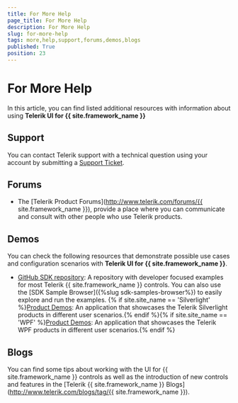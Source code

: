 ```yaml
---
title: For More Help
page_title: For More Help
description: For More Help
slug: for-more-help
tags: more,help,support,forums,demos,blogs
published: True
position: 23
---
```


# For More Help

In this article, you can find listed additional resources with information about using __Telerik UI for {{ site.framework_name }}__ 

## Support

You can contact Telerik support with a technical question using your account by submitting a [Support Ticket](https://www.telerik.com/account/support-tickets).

## Forums

* The [Telerik Product Forums](http://www.telerik.com/forums/{{ site.framework_name }}), provide a place where you can communicate and consult with other people who use Telerik products.

## Demos

You can check the following resources that demonstrate possible use cases and configuration scenarios with __Telerik UI for {{ site.framework_name }}__.

* [GitHub SDK repository](https://github.com/telerik/xaml-sdk): A repository with developer focused examples for most Telerik {{ site.framework_name }} controls. You can also use the [SDK Sample Browser]({%slug sdk-samples-browser%}) to easily explore and run the examples.
{% if site.site_name == 'Silverlight' %}[Product Demos](http://demos.telerik.com/silverlight/?windowless=false): An application that showcases the Telerik Silverlight products in different user scenarios.{% endif %}{% if site.site_name == 'WPF' %}[Product Demos](http://demos.telerik.com/wpf/): An application that showcases the Telerik WPF products in different user scenarios.{% endif %} 

## Blogs

You can find some tips about working with the UI for {{ site.framework_name }} controls as well as the introduction of new controls and features in the [Telerik {{ site.framework_name }} Blogs](http://www.telerik.com/blogs/tag/{{ site.framework_name }}).

